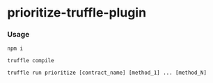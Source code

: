# prioritize-truffle-plugin

### Usage
``` 
npm i

truffle compile

truffle run prioritize [contract_name] [method_1] ... [method_N]
```
